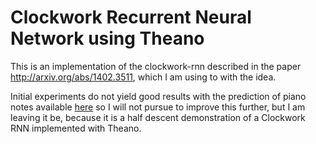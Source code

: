 Clockwork Recurrent Neural Network using Theano
===============================================

This is an implementation of the clockwork-rnn described in the paper http://arxiv.org/abs/1402.3511,
which I am using to with the idea. 

Initial experiments do not yield good results with the prediction of piano notes available [here](http://www-etud.iro.umontreal.ca/~boulanni/icml2012) so I will not pursue to improve this further, but I am leaving it be, because it is a half descent demonstration of a Clockwork RNN implemented with Theano.
